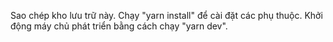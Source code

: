 Sao chép kho lưu trữ này. 
  Chạy "yarn install" để cài đặt các phụ thuộc. 
  Khởi động máy chủ phát triển bằng cách chạy "yarn dev".
